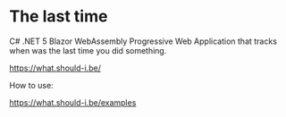 # The last time
C# .NET 5 Blazor WebAssembly Progressive Web Application that tracks when was the last time you did something.

https://what.should-i.be/

How to use:

https://what.should-i.be/examples